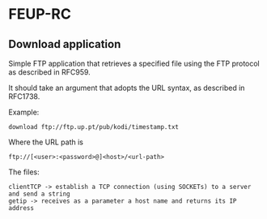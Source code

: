 # FEUP-RC

## Download application

Simple FTP application that retrieves a specified file using the FTP protocol as described in RFC959.

It should take an argument that adopts the URL syntax, as described in RFC1738. 


Example:

``download ftp://ftp.up.pt/pub/kodi/timestamp.txt``

Where the URL path is

``ftp://[<user>:<password>@]<host>/<url-path>``

The files:

    clientTCP -> establish a TCP connection (using SOCKETs) to a server and send a string
    getip -> receives as a parameter a host name and returns its IP address